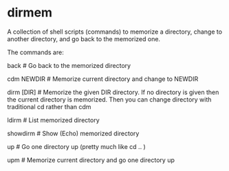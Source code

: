 # dirmem

A collection of shell scripts (commands) to memorize a directory, change to another directory, and go back to the memorized one.

The commands are:

back # Go back to the memorized directory

cdm NEWDIR # Memorize current directory and change to NEWDIR

dirm [DIR] # Memorize the given DIR directory. If no directory is given then the current directory is memorized. Then you can change directory with traditional cd rather than cdm

ldirm # List memorized directory

showdirm # Show (Echo) memorized directory

up # Go one directory up (pretty much like cd .. )

upm # Memorize current directory and go one directory up
